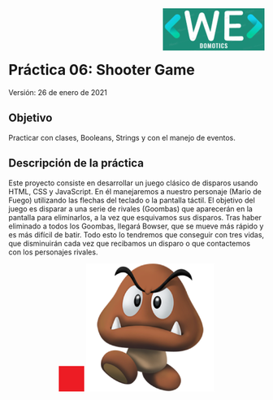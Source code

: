 <img align="right" style="float: right;" src="https://github.com/Davidoff2103/Practica06_ShooterGame/blob/main/assets/Logo%20WE%20color.png?raw=true">

<br/><br/><br/>


# Práctica 06: Shooter Game

Versión: 26 de enero de 2021

## Objetivo

Practicar con clases, Booleans, Strings y con el manejo de eventos.

## Descripción de la práctica

Este proyecto consiste en desarrollar un juego clásico de disparos usando HTML, CSS y JavaScript. En él manejaremos a nuestro personaje (Mario de Fuego) utilizando las flechas del teclado o la pantalla táctil. El objetivo del juego es disparar a una serie de rivales (Goombas) que aparecerán en la pantalla para eliminarlos, a la vez que esquivamos sus disparos. Tras haber eliminado a todos los Goombas, llegará Bowser, que se mueve más rápido y es más difícil de batir. Todo esto lo tendremos que conseguir con tres vidas, que disminuirán cada vez que recibamos un disparo o que contactemos con los personajes rivales.

<p align="center">
  <img width="50p%" src="https://github.com/Davidoff2103/Practica06_ShooterGame/blob/main/assets/bueno.png?raw=true">
  <img width="50%" src="https://github.com/Davidoff2103/Practica06_ShooterGame/blob/main/assets/malo.png?raw=true">
</p>